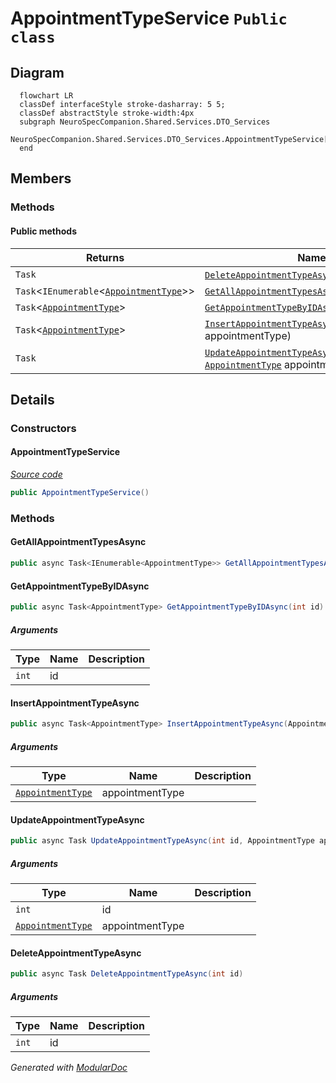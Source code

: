 # AppointmentTypeService `Public class`

## Diagram
```mermaid
  flowchart LR
  classDef interfaceStyle stroke-dasharray: 5 5;
  classDef abstractStyle stroke-width:4px
  subgraph NeuroSpecCompanion.Shared.Services.DTO_Services
  NeuroSpecCompanion.Shared.Services.DTO_Services.AppointmentTypeService[[AppointmentTypeService]]
  end
```

## Members
### Methods
#### Public  methods
| Returns | Name |
| --- | --- |
| `Task` | [`DeleteAppointmentTypeAsync`](#deleteappointmenttypeasync)(`int` id) |
| `Task`&lt;`IEnumerable`&lt;[`AppointmentType`](../../../../neurospec/shared/models/dto/AppointmentType.md)&gt;&gt; | [`GetAllAppointmentTypesAsync`](#getallappointmenttypesasync)() |
| `Task`&lt;[`AppointmentType`](../../../../neurospec/shared/models/dto/AppointmentType.md)&gt; | [`GetAppointmentTypeByIDAsync`](#getappointmenttypebyidasync)(`int` id) |
| `Task`&lt;[`AppointmentType`](../../../../neurospec/shared/models/dto/AppointmentType.md)&gt; | [`InsertAppointmentTypeAsync`](#insertappointmenttypeasync)([`AppointmentType`](../../../../neurospec/shared/models/dto/AppointmentType.md) appointmentType) |
| `Task` | [`UpdateAppointmentTypeAsync`](#updateappointmenttypeasync)(`int` id, [`AppointmentType`](../../../../neurospec/shared/models/dto/AppointmentType.md) appointmentType) |

## Details
### Constructors
#### AppointmentTypeService
[*Source code*](https://github.com///blob//NeuroSpec.Shared/Services/DTO_Services/AppointmentTypeService.cs#L16)
```csharp
public AppointmentTypeService()
```

### Methods
#### GetAllAppointmentTypesAsync
```csharp
public async Task<IEnumerable<AppointmentType>> GetAllAppointmentTypesAsync()
```

#### GetAppointmentTypeByIDAsync
```csharp
public async Task<AppointmentType> GetAppointmentTypeByIDAsync(int id)
```
##### Arguments
| Type | Name | Description |
| --- | --- | --- |
| `int` | id |   |

#### InsertAppointmentTypeAsync
```csharp
public async Task<AppointmentType> InsertAppointmentTypeAsync(AppointmentType appointmentType)
```
##### Arguments
| Type | Name | Description |
| --- | --- | --- |
| [`AppointmentType`](../../../../neurospec/shared/models/dto/AppointmentType.md) | appointmentType |   |

#### UpdateAppointmentTypeAsync
```csharp
public async Task UpdateAppointmentTypeAsync(int id, AppointmentType appointmentType)
```
##### Arguments
| Type | Name | Description |
| --- | --- | --- |
| `int` | id |   |
| [`AppointmentType`](../../../../neurospec/shared/models/dto/AppointmentType.md) | appointmentType |   |

#### DeleteAppointmentTypeAsync
```csharp
public async Task DeleteAppointmentTypeAsync(int id)
```
##### Arguments
| Type | Name | Description |
| --- | --- | --- |
| `int` | id |   |

*Generated with* [*ModularDoc*](https://github.com/hailstorm75/ModularDoc)
